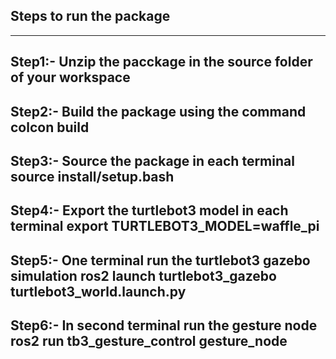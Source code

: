 Steps to run the package
------------------------------------------------------------------------------------------
------------------------------------------------------------------------------------------

Step1:- Unzip the pacckage in the source folder of your workspace
------------------------------------------------------------------------------------------
Step2:- Build the package using the command
        colcon build
------------------------------------------------------------------------------------------        
Step3:- Source the package in each terminal
        source install/setup.bash
------------------------------------------------------------------------------------------
Step4:- Export the turtlebot3 model in each terminal
        export TURTLEBOT3_MODEL=waffle_pi
------------------------------------------------------------------------------------------
Step5:- One terminal run the turtlebot3 gazebo simulation
        ros2 launch turtlebot3_gazebo turtlebot3_world.launch.py
------------------------------------------------------------------------------------------
Step6:- In second terminal run the gesture node
        ros2 run tb3_gesture_control gesture_node
------------------------------------------------------------------------------------------
